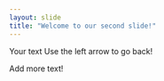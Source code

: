 ```yaml
---
layout: slide
title: "Welcome to our second slide!"
---
```

Your text
Use the left arrow to go back!

Add more text!

